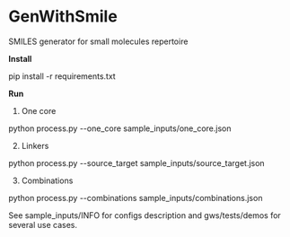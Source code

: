 # GenWithSmile
SMILES generator for small molecules repertoire

**Install**

pip install -r requirements.txt

**Run**

1) One core

python process.py --one_core sample_inputs/one_core.json

2) Linkers

python process.py --source_target sample_inputs/source_target.json

3) Combinations

python process.py --combinations sample_inputs/combinations.json

See sample_inputs/INFO for configs description and gws/tests/demos for several use cases.
